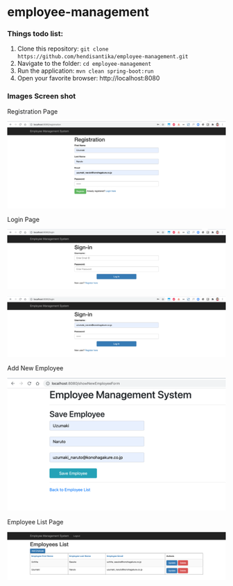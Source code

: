 # employee-management
### Things todo list:
1. Clone this repository: `git clone https://github.com/hendisantika/employee-management.git`
2. Navigate to the folder: `cd employee-management`
3. Run the application: `mvn clean spring-boot:run`
4. Open your favorite browser: http://localhost:8080

### Images Screen shot
Registration Page

![Registration Page](img/registration.png "Registration Page")

Login Page

![Login Page](img/login.png "Login Page")

![Login Page](img/login2.png "Login Page")

Add New Employee

![Add New Employee](img/save.png "Add New Employee")

Employee List Page

![Employee List Page](img/list.png "Employee List Page")
